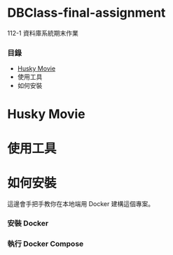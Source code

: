 # DBClass-final-assignment
112-1 資料庫系統期末作業

### 目錄
* [Husky Movie](/README.md#Husky-Movie)
* 使用工具
* 如何安裝

# Husky Movie

# 使用工具

# 如何安裝
這邊會手把手教你在本地端用 Docker 建構這個專案。
### 安裝 Docker
### 執行 Docker Compose
